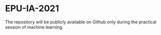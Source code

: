# EPU-IA-2021
The repository will be publicly available on Github only during the practical session of machine learning.

